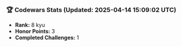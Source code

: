 ### 🏆 Codewars Stats (Updated: 2025-04-14 15:09:02 UTC)

- **Rank:** 8 kyu
- **Honor Points:** 3
- **Completed Challenges:** 1
